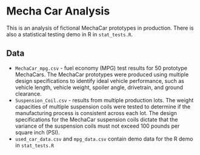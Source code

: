 # Mecha Car Analysis

This is an analysis of fictional MechaCar prototypes in production. There is also a statistical testing demo in R in `stat_tests.R`.

## Data
- `MechaCar_mpg.csv` - fuel economy (MPG) test results for 50 prototype MechaCars. The MechaCar prototypes were produced using multiple design specifications to identify ideal vehicle performance, such as vehicle length, vehicle weight, spoiler angle, drivetrain, and ground clearance.
- `Suspension_Coil.csv` - results from multiple production lots. The weight capacities of multiple suspension coils were tested to determine if the manufacturing process is consistent across each lot. The design specifications for the MechaCar suspension coils dictate that the variance of the suspension coils must not exceed 100 pounds per square inch (PSI).
- `used_car_data.csv` and `mpg_data.csv` contain demo data for the R demo in `stat_tests.R`